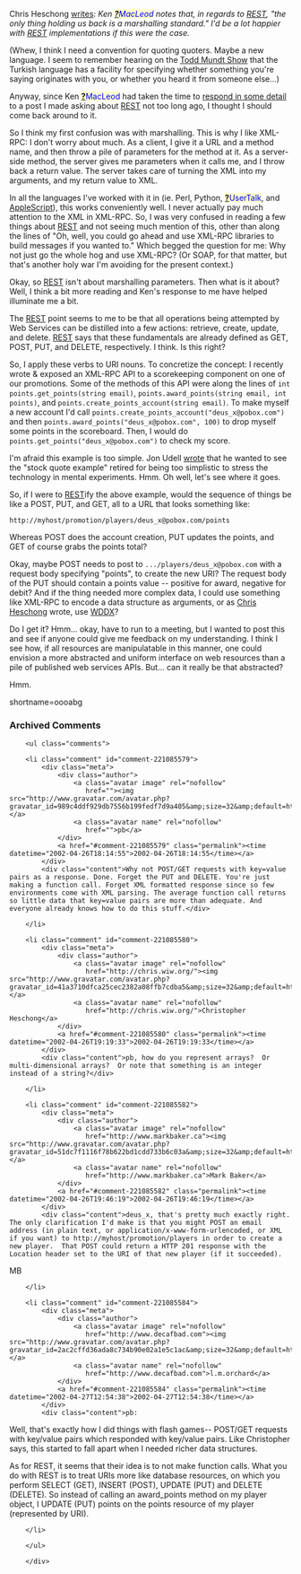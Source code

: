 <p>Chris Heschong <a href="http://chris.wiw.org/2002/04/26.html#a16">writes</a>: <i>Ken <span style='background : #FFFFCE;'><a href="http://www.decafbad.com/twiki/bin/edit/Main/MacLeod?topicparent=Main.FilterData"><b>?</b></a><font color="#0000FF">MacLeod</font></span> notes that, in regards to <a href="http://www.decafbad.com/twiki/bin/view/Main/REST">REST</a>, "the only thing holding us back is a marshalling standard." I'd be a lot happier with <a href="http://www.decafbad.com/twiki/bin/view/Main/REST">REST</a> implementations if this were the case.</i></p>
<p>(Whew, I think I need a convention for quoting quoters.  Maybe a new language.  I seem to remember hearing on the <a href="http://www.toddshow.org">Todd Mundt Show</a> that the Turkish language has a facility for specifying whether something you're saying originates with you, or whether you heard it from someone else...)</p>
<p>Anyway, since Ken <span style='background : #FFFFCE;'><a href="http://www.decafbad.com/twiki/bin/edit/Main/MacLeod?topicparent=Main.FilterData"><b>?</b></a><font color="#0000FF">MacLeod</font></span> had taken the time to <a href="http://www.decafbad.com/news_archives/000102.shtml">respond in some detail</a> to a post I made asking about <a href="http://www.decafbad.com/twiki/bin/view/Main/REST">REST</a> not too long ago, I thought I should come back around to it.</p>
<p>So I think my first confusion was with marshalling.  This is why I like XML-RPC:  I don't worry about much.  As a client, I give it a URL and a method name, and then throw a pile of parameters for the method at it.  As a server-side method, the server gives me parameters when it calls me, and I throw back a return value.  The server takes care of turning the XML into my arguments, and my return value to XML.</p>
<p>In all the languages I've worked with it in (ie. Perl, Python, <span style='background : #FFFFCE;'><a href="http://www.decafbad.com/twiki/bin/edit/Main/UserTalk?topicparent=Main.FilterData"><b>?</b></a><font color="#0000FF">UserTalk</font></span>, and <a href="http://www.decafbad.com/twiki/bin/view/Main/AppleScript">AppleScript</a>), this works conveniently well.  I never actually pay much attention to the XML in XML-RPC.  So, I was very confused in reading a few things about <a href="http://www.decafbad.com/twiki/bin/view/Main/REST">REST</a> and not seeing much mention of this, other than along the lines of "Oh, well, you could go ahead and use XML-RPC libraries to build messages if you wanted to."  Which begged the question for me: Why not just go the whole hog and use XML-RPC?  (Or SOAP, for that matter, but that's another holy war I'm avoiding for the present context.)</p>
<p>Okay, so <a href="http://www.decafbad.com/twiki/bin/view/Main/REST">REST</a> isn't about marshalling parameters.  Then what is it about?  Well, I think a bit more reading and Ken's response to me have helped illuminate me a bit.</p>
<p>The <a href="http://www.decafbad.com/twiki/bin/view/Main/REST">REST</a> point seems to me to be that all operations being attempted by Web Services can be distilled into a few actions:  retrieve, create, update, and delete.  <a href="http://www.decafbad.com/twiki/bin/view/Main/REST">REST</a> says that these fundamentals are already defined as GET, POST, PUT, and DELETE, respectively.  I think.  Is this right?</p>
<p>So, I apply these verbs to URI nouns.  To concretize the concept:  I recently wrote &amp; exposed an XML-RPC API to a scorekeeping component on one of our promotions.  Some of the methods of this API were along the lines of <code>int points.get_points(string email)</code>, <code>points.award_points(string email, int points)</code>, and <code>points.create_points_account(string email)</code>.  To make myself a new account I'd call <code>points.create_points_account("deus_x@pobox.com")</code> and then <code>points.award_points("deus_x@pobox.com", 100)</code> to drop myself some points in the scoreboard.  Then, I would do <code>points.get_points("deus_x@pobox.com")</code> to check my score.</p>
<p>I'm afraid this example is too simple.  Jon Udell <a href="http://radio.weblogs.com/0100887/2002/02/24.html#a92">wrote</a> that he wanted to see the "stock quote example" retired for being too simplistic to stress the technology in mental experiments.  Hmm.  Oh well, let's see where it goes.</p>
<p>So, if I were to <a href="http://www.decafbad.com/twiki/bin/view/Main/REST">REST</a>ify the above example, would the sequence of things be like a POST, PUT, and GET, all to a URL that looks something like:</p>
<p><code>http://myhost/promotion/players/deus_x@pobox.com/points</code></p>
<p>Whereas POST does the account creation, PUT updates the points, and GET of course grabs the points total?</p>
<p>Okay, maybe POST needs to post to <code>.../players/deus_x@pobox.com</code> with a request body specifying "points", to create the new URI?  The request body of the PUT should contain a points value -- positive for award, negative for debit?  And if the thing needed more complex data, I could use something like XML-RPC to encode a data structure as arguments, or as <a href="http://chris.wiw.org/2002/04/26.html#a16">Chris Heschong</a> wrote, use <a href="http://www.openwddx.org/">WDDX</a>?</p>
<p>Do I get it?  Hmm...  okay, have to run to a meeting, but I wanted to post this and see if anyone could give me feedback on my understanding.  I think I see how, if all resources are manipulatable in this manner, one could envision a more abstracted and uniform interface on web resources than a pile of published web services APIs.  But...  can it really be that abstracted?</p>
<p>Hmm.</p>
<!--more-->
shortname=oooabg

<div id="comments" class="comments archived-comments">
            <h3>Archived Comments</h3>
            
        <ul class="comments">
            
        <li class="comment" id="comment-221085579">
            <div class="meta">
                <div class="author">
                    <a class="avatar image" rel="nofollow" 
                       href=""><img src="http://www.gravatar.com/avatar.php?gravatar_id=989c4ddf929db7556b199fedf7d9a405&amp;size=32&amp;default=http://mediacdn.disqus.com/1320279820/images/noavatar32.png"/></a>
                    <a class="avatar name" rel="nofollow" 
                       href="">pb</a>
                </div>
                <a href="#comment-221085579" class="permalink"><time datetime="2002-04-26T18:14:55">2002-04-26T18:14:55</time></a>
            </div>
            <div class="content">Why not POST/GET requests with key=value pairs as a response. Done. Forget the PUT and DELETE. You're just making a function call. Forget XML formatted response since so few environments come with XML parsing. The average function call returns so little data that key=value pairs are more than adequate. And everyone already knows how to do this stuff.</div>
            
        </li>
    
        <li class="comment" id="comment-221085580">
            <div class="meta">
                <div class="author">
                    <a class="avatar image" rel="nofollow" 
                       href="http://chris.wiw.org/"><img src="http://www.gravatar.com/avatar.php?gravatar_id=41a3710dfca25cec2382a08ffb7cdba5&amp;size=32&amp;default=http://mediacdn.disqus.com/1320279820/images/noavatar32.png"/></a>
                    <a class="avatar name" rel="nofollow" 
                       href="http://chris.wiw.org/">Christopher Heschong</a>
                </div>
                <a href="#comment-221085580" class="permalink"><time datetime="2002-04-26T19:19:33">2002-04-26T19:19:33</time></a>
            </div>
            <div class="content">pb, how do you represent arrays?  Or multi-dimensional arrays?  Or note that something is an integer instead of a string?</div>
            
        </li>
    
        <li class="comment" id="comment-221085582">
            <div class="meta">
                <div class="author">
                    <a class="avatar image" rel="nofollow" 
                       href="http://www.markbaker.ca"><img src="http://www.gravatar.com/avatar.php?gravatar_id=51dc7f1116f78b622bd1cdd733b6c03a&amp;size=32&amp;default=http://mediacdn.disqus.com/1320279820/images/noavatar32.png"/></a>
                    <a class="avatar name" rel="nofollow" 
                       href="http://www.markbaker.ca">Mark Baker</a>
                </div>
                <a href="#comment-221085582" class="permalink"><time datetime="2002-04-26T19:46:19">2002-04-26T19:46:19</time></a>
            </div>
            <div class="content">deus_x, that's pretty much exactly right.  The only clarification I'd make is that you might POST an email address (in plain text, or application/x-www-form-urlencoded, or XML if you want) to http://myhost/promotion/players in order to create a new player.  That POST could return a HTTP 201 response with the Location header set to the URI of that new player (if it succeeded).

MB</div>
            
        </li>
    
        <li class="comment" id="comment-221085584">
            <div class="meta">
                <div class="author">
                    <a class="avatar image" rel="nofollow" 
                       href="http://www.decafbad.com"><img src="http://www.gravatar.com/avatar.php?gravatar_id=2ac2cffd36ada8c734b90e02a1e5c1ac&amp;size=32&amp;default=http://mediacdn.disqus.com/1320279820/images/noavatar32.png"/></a>
                    <a class="avatar name" rel="nofollow" 
                       href="http://www.decafbad.com">l.m.orchard</a>
                </div>
                <a href="#comment-221085584" class="permalink"><time datetime="2002-04-27T12:54:38">2002-04-27T12:54:38</time></a>
            </div>
            <div class="content">pb: 

Well, that's exactly how I did things with flash games-- POST/GET requests with key/value pairs which responded with key/value pairs.  Like Christopher says, this started to fall apart when I needed richer data structures.

As for REST, it seems that their idea is to not make function calls.  What you do with REST is to treat URIs more like database resources, on which you perform SELECT (GET), INSERT (POST), UPDATE (PUT) and DELETE (DELETE).  So instead of calling an award_points method on my player object, I UPDATE (PUT) points on the points resource of my player (represented by URI).</div>
            
        </li>
    
        </ul>
    
        </div>
    